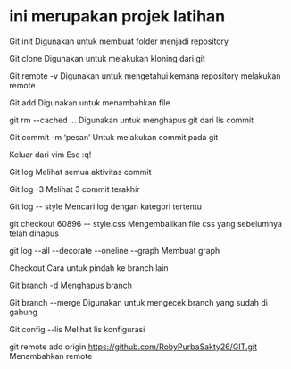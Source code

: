 # ini merupakan projek latihan


Git init 
Digunakan untuk membuat folder menjadi repository 

Git clone 
Digunakan untuk melakukan kloning dari git 

Git remote -v 
Digunakan untuk mengetahui kemana repository melakukan remote

Git add
Digunakan untuk menambahkan file 

git rm --cached <file>…
Digunakan untuk menghapus git dari lis commit

Git commit -m ‘pesan’
Untuk melakukan commit pada git

Keluar dari vim
Esc :q!

Git log 
Melihat semua aktivitas commit

Git log -3
Melihat 3 commit terakhir

Git log -- style
Mencari log dengan kategori tertentu

git checkout 60896 -- style.css
Mengembalikan file css yang sebelumnya telah dihapus

git log --all --decorate --oneline --graph
Membuat graph 

Checkout <nama branch>
Cara untuk pindah ke branch lain

Git branch -d <nama branch>
Menghapus branch

Git branch --merge
Digunakan untuk mengecek branch yang sudah di gabung

Git config --lis
Melihat lis konfigurasi

git remote add origin https://github.com/RobyPurbaSakty26/GIT.git
Menambahkan remote


